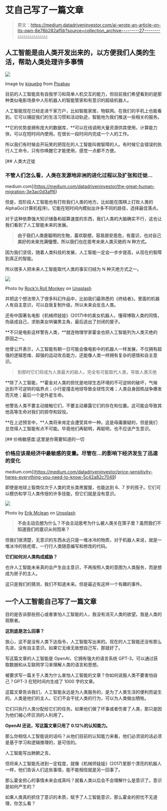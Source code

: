# 艾自己写了一篇文章

> 原文：<https://medium.datadriveninvestor.com/ai-wrote-an-article-on-its-own-8e76b282af5b?source=collection_archive---------27----------------------->

## 人工智能是由人类开发出来的，以方便我们人类的生活，帮助人类处理许多事情

![](img/97405ac9f9bdece95337a7af080c4e80.png)

Image by [kiquebg](https://pixabay.com/users/kiquebg-5133331/?utm_source=link-attribution&utm_medium=referral&utm_campaign=image&utm_content=4256272) from [Pixabay](https://pixabay.com/?utm_source=link-attribution&utm_medium=referral&utm_campaign=image&utm_content=4256272)

目前的人工智能具有自我学习和简单人机交互的能力，但目前我们希望看到的是那种类似电影场景中人形机器人的智能管家和有意识的超级机器人。

人工智能现在已经走进千家万户，比如智能家居，物联网。在我们的手机上也能看到。它可以捕捉我们的生活习惯和活动轨迹，智能地为我们推送一些相关的服务。

**它的优势是拥有庞大的数据库，**可以在线调用大量资源供其使用，计算能力快，可以在短时间内使用。在很长一段时间内完成一个人的工作。

所以我们有时候会开玩笑的把现在的人工智能叫做智障的人。有时候它会错误的执行人工命令，只有你唤醒它才能使用，感觉一点都不方便。

[](https://medium.com/datadriveninvestor/the-great-human-migration-3e3ac0d3aff6) [## 人类大迁徙

### 不管人们怎么看，人类在发源地非洲的进化过程以及扩张和迁徙…

medium.com](https://medium.com/datadriveninvestor/the-great-human-migration-3e3ac0d3aff6) 

但是，现阶段人工智能也有打败我们人类的地方。比如能在围棋上打败人类的 AlphaGo(计算机程序)，它能在短时间内模拟出许多不同的路径，选择最佳落点。

对于这种依靠强大知识储备和超算速度的东西，我们人类的大脑确实不行，这也让我们看到了人工智能未来的发展。

> **由于我们人类是聪明的生物，喜欢联想，容易居安思危，有意识，也对自己美好的未来充满憧憬，所以我们也在思考未来人类灭绝的 N 种方式。**

因为我们坚信，随着人类科技的发展，人工智能一定会一步步提高，从现在的智障到真正的智能。

所以很多人把未来人工智能取代人类的事实归结为 N 种灭绝方式之一。

![](img/cbd73915f1ed812b911629a468780639.png)

Photo by [Rock’n Roll Monkey](https://unsplash.com/@rocknrollmonkey?utm_source=unsplash&utm_medium=referral&utm_content=creditCopyText) on [Unsplash](https://unsplash.com/s/photos/robot?utm_source=unsplash&utm_medium=referral&utm_content=creditCopyText)

并把这个想法带入了很多科幻作品中，比如我们最熟悉的《终结者》。里面的机器人有自主意识，可以自我复制升级，所以未来会反击人类。

还有中国著名电影《机械师娃娃》(2017)中的美女机器人，懂得博取人类的同情，伪装成自己，求助美女哄骗男主角，最后逃出了封闭的屋子。

**不只是电影这样警告人类，**就连物理学家霍金也把人工智能列为人类灭绝的原因之一。

他曾公开表示，人工智能有朝一日可能会像电影中的机器人一样发展，不仅拥有超强的逻辑思维、超强的运动攻击能力，还能像人类一样拥有复杂的感情和自主意识。

> 到那时它们将成为人类最大的敌人，完全有可能取代人类，导致人类灭绝

**除了人工智能，**霍金对人类的担忧是地球生态环境的不可逆转的破坏，气候达到不可逆转的临界点；小行星撞击地球导致全球性灾难；人类自身因核战争爆发而灭绝；最后一个是外星生命。

他警告人类不要主动接触它们，不要主动暴露它们的存在和位置。这可能会导致其他高等生命对我们的掠夺和奴役。

**在上述预言中，**人类将来肯定会遭受其中一种。这是毋庸置疑的，但是我们总觉得人工智能有点不可能。毕竟他们再聪明，再聪明，也不应该产生意识。

[](https://medium.com/datadriveninvestor/price-sensitivity-heres-everything-you-need-to-know-5c42a82c7049) [## 价格敏感度:这里是你需要知道的一切

### 价格应该是经济中最敏感的变量。尽管在…的影响下经济发生了迅速的变化

medium.com](https://medium.com/datadriveninvestor/price-sensitivity-heres-everything-you-need-to-know-5c42a82c7049) 

即使是地球上智商仅次于人类的灵长类黑猩猩，也能达到 6、7 岁的孩子。它们可以模仿和学习人类传授的许多技能，但它们就是没有意识。

![](img/2d50d3b812474e27427e63fbb3a17889.png)

Photo by [Erik Mclean](https://unsplash.com/@introspectivedsgn?utm_source=unsplash&utm_medium=referral&utm_content=creditCopyText) on [Unsplash](https://unsplash.com/s/photos/robot?utm_source=unsplash&utm_medium=referral&utm_content=creditCopyText)

> **不会主动去想为什么？不会主动思考为什么被人类关在笼子里？虽然我们不知道我们的意识从何而来？**

但我们很清楚，无意识的东西永远只是一堆冰冷的物质，对于机器人来说，就是一堆冰冷的铁疙瘩，一行行人类随意编写和修改的代码。

**它们如何对人类构成威胁？**

也许人工智能未来真的会产生自主意识，不再按照人类的意图为人类服务，而是想成为房子的主人。

这只是我们的猜测，我们不知道未来。但是最近有这样一个有趣的事件。

## **一个人工智能自己写了一篇文章**

目的是告诉那些担心或者害怕人工智能的人，我没有消灭人类的欲望。我是人类的观察者。

**这到底是怎么回事？**

放心，这不是没有人类下达指令，人工智能写出来的。现在的人工智能还没有那么先进，没有自主意识。如果它无缘无故想自己写，那就好了。

写这篇文章的人工智能是 OpenAI，它拥有强大的语言系统 GPT-3，可以通过获取数据和从互联网学习来理解人类的语言和思想。

被要求写一篇关于人类为什么害怕人工智能的文章？你如何说服人类不要害怕自己？GPT-3 在短时间内生成了 1000 字的文章。

这篇文章告诉我们，人工智能永远是为人类服务的，是为了人类生活的便利而诞生的。人类是他们的主人。它们不会干扰人类的行为，可以为人类做出牺牲。

它们只执行人类分配给它们的任务。如果他们做了坏事或者伤害了人类，那只是因为他们被心怀叵测的人利用了。

**OpenAI 还说，写这篇文章只用了 0.12%的认知能力。**

那么你相信人工智能说的话吗？从他们目前的认知能力来看，他们必须说的话必须是基于学习和逻辑推理的，是可信的。

人工智能写出肺腑之言。

但将来人工智能先进到一定程度，就像《机械师娃娃》(2017)里那个漂亮的机器人一样，他们告诉人们这些事情，能不能相信就是另一回事了。

那么霍金担心的事情未来会成真吗？就看人类以后会不会理解什么是意识了。意识是如何产生的？

如果人类真的抓住了意识的本质，赋予了人工智能意识，那么霍金的担忧不无道理，你怎么看？